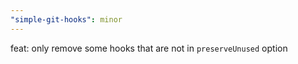 ```yaml
---
"simple-git-hooks": minor
---
```


feat: only remove some hooks that are not in `preserveUnused` option
